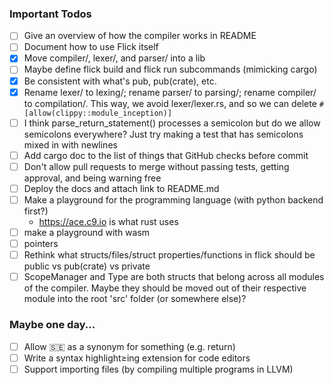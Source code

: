 ### Important Todos

- [ ] Give an overview of how the compiler works in README
- [ ] Document how to use Flick itself
- [x] Move compiler/, lexer/, and parser/ into a lib
- [ ] Maybe define flick build and flick run subcommands (mimicking cargo)
- [x] Be consistent with what's pub, pub(crate), etc.
- [x] Rename lexer/ to lexing/; rename parser/ to parsing/; rename compiler/ to compilation/. This way, we avoid lexer/lexer.rs, and so we can delete `#[allow(clippy::module_inception)]`
- [ ] I think parse_return_statement() processes a semicolon but do we allow semicolons everywhere? Just try making a test that has semicolons mixed in with newlines
- [ ] Add cargo doc to the list of things that GitHub checks before commit
- [ ] Don't allow pull requests to merge without passing tests, getting approval, and being warning free
- [ ] Deploy the docs and attach link to README.md
- [ ] Make a playground for the programming language (with python backend first?)
   - https://ace.c9.io is what rust uses 
- [ ] make a playground with wasm
- [ ] pointers
- [ ] Rethink what structs/files/struct properties/functions in flick should be public vs pub(crate) vs private
- [ ] ScopeManager and Type are both structs that belong across all modules of the compiler. Maybe they should be moved out of their respective module into the root 'src' folder (or somewhere else)?

### Maybe one day...
- [ ] Allow 🇸🇪 as a synonym for something (e.g. return)
- [ ] Write a syntax highlight≥ing extension for code editors
- [ ] Support importing files (by compiling multiple programs in LLVM)